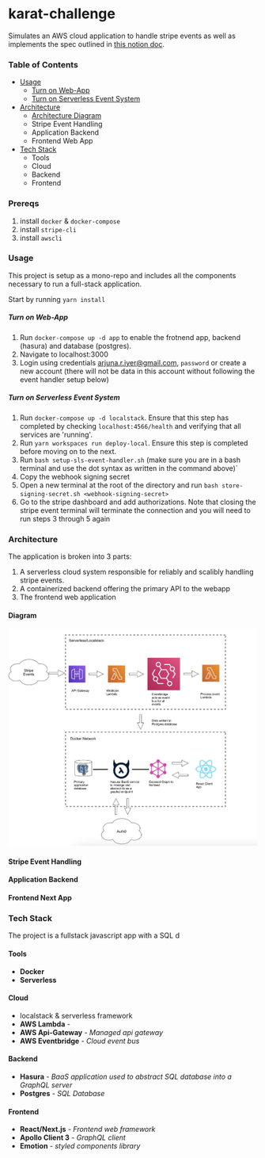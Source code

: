 # karat-challenge
Simulates an AWS cloud application to handle stripe events as well as implements the spec outlined in [this notion doc](https://www.notion.so/Karat-Coding-Challenge-Card-Dashboard-0206a928d562482aa5a2e1796a39c726#aa203a9a2de34fc09c9d027a2824282a). 

### Table of Contents
- [Usage](#usage)
  - [Turn on Web-App](#turn-on-web-app)
  - [Turn on Serverless Event System](#turn-on-serverless-event-system)
- [Architecture](#architecture)
  - [Architecture Diagram](#architecture)
  - Stripe Event Handling
  - Application Backend
  - Frontend Web App
- [Tech Stack](#tech-stack)
  - Tools
  - Cloud
  - Backend
  - Frontend

### Prereqs
1. install `docker` & `docker-compose`
2. install `stripe-cli`
3. install `awscli`
### Usage
This project is setup as a mono-repo and includes all the components necessary to run a full-stack application. 

Start by running `yarn install`
##### Turn on Web-App
1. Run `docker-compose up -d app` to enable the frotnend app, backend (hasura) and database (postgres).
2. Navigate to localhost:3000 
3. Login using credentials arjuna.r.iyer@gmail.com, `password` or create a new account (there will not be data in this account without following the event handler setup below)

##### Turn on Serverless Event System
1.  Run `docker-compose up -d localstack`. Ensure that this step has completed by checking `localhost:4566/health` and verifying that all services are 'running'. 
2.  Run `yarn workspaces run deploy-local`. Ensure this step is completed before moving on to the next.
3. Run `bash setup-sls-event-handler.sh` (make sure you are in a bash terminal and use the dot syntax as written in the command above)`
4. Copy the webhook signing secret
5. Open a new terminal at the root of the directory and run `bash store-signing-secret.sh <webhook-signing-secret>`
6. Go to the stripe dashboard and add authorizations. Note that closing the stripe event terminal will terminate the connection and you will need to run steps 3 through 5 again

### Architecture
The application is broken into 3 parts: 
1. A serverless cloud system responsible for reliably and scalibly handling stripe events. 
2. A containerized backend offering the primary API to the webapp
3. The frontend web application
#### Diagram
![](/karat-local-arch.png)

#### Stripe Event Handling
#### Application Backend 
#### Frontend Next App

### Tech Stack
The project is a fullstack javascript app with a SQL d
#### Tools
- **Docker**
- **Serverless**
#### Cloud
- localstack & serverless framework
- **AWS Lambda** -
- **AWS Api-Gateway** - *Managed api gateway*
- **AWS Eventbridge** - *Cloud event bus*
#### Backend
- **Hasura** - *BaaS application used to abstract SQL database into a GraphQL server*
- **Postgres** - *SQL Database*
#### Frontend
- **React/Next.js** - *Frontend web framework*
- **Apollo Client 3** - *GraphQL client*
- **Emotion** - *styled components library*